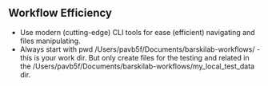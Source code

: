 ## Workflow Efficiency

- Use modern (cutting-edge) CLI tools for ease (efficient) navigating and files manipulating.
- Always start with pwd /Users/pavb5f/Documents/barskilab-workflows/ - this is your work dir. But only create files for the testing and related in the /Users/pavb5f/Documents/barskilab-workflows/my_local_test_data dir.